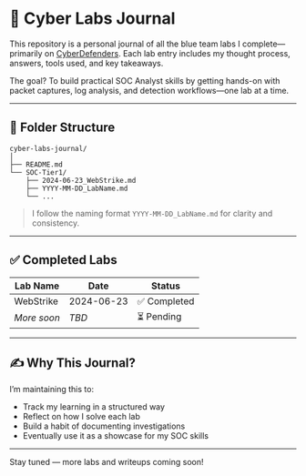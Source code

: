 # 🧪 Cyber Labs Journal

This repository is a personal journal of all the blue team labs I complete—primarily on [CyberDefenders](https://cyberdefenders.org/). Each lab entry includes my thought process, answers, tools used, and key takeaways.

The goal? To build practical SOC Analyst skills by getting hands-on with packet captures, log analysis, and detection workflows—one lab at a time.

---

## 📁 Folder Structure

```
cyber-labs-journal/
│
├── README.md
└── SOC-Tier1/
    ├── 2024-06-23_WebStrike.md
    ├── YYYY-MM-DD_LabName.md
    └── ...
```

> I follow the naming format `YYYY-MM-DD_LabName.md` for clarity and consistency.

---

## ✅ Completed Labs

| Lab Name     | Date         | Status      |
|--------------|--------------|-------------|
| WebStrike    | 2024-06-23   | ✅ Completed |
| *More soon*  | *TBD*        | ⏳ Pending   |

---

## ✍️ Why This Journal?

I’m maintaining this to:
- Track my learning in a structured way
- Reflect on how I solve each lab
- Build a habit of documenting investigations
- Eventually use it as a showcase for my SOC skills

---

Stay tuned — more labs and writeups coming soon!